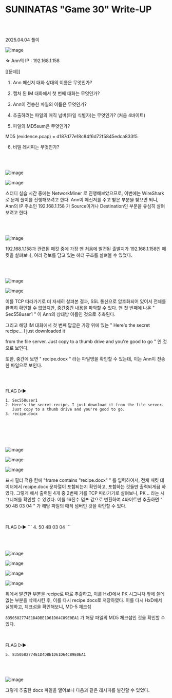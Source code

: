<!DOCTYPE html>
<html>
<head>
    <link rel="stylesheet" type="text/css" href="style.css">
</head>
<body>
    <h1> SUNINATAS "Game 30"  Write-UP</h1>
</body>
<br>
<br>
</html>

2025.04.04 풀이

![image](https://github.com/user-attachments/assets/04258385-a555-4a1b-8c4e-3f3521851027)

☆ Ann의 IP : 192.168.1.158

 
[[문제]]

1. Ann 메신저 대화 상대의 이름은 무엇인가?

2. 캡처 된 IM 대화에서 첫 번째 대화는 무엇인가?

3. Ann이 전송한 파일의 이름은 무엇인가?

4. 추출하려는 파일의 매직 넘버(파일 식별자)는 무엇인가? (처음 4바이트)

5. 파일의 MD5sum은 무엇인가?    

  MD5 (evidence.pcap) = d187d77e18c84f6d72f5845edca833f5

6. 비밀 레시피는 무엇인가?

<br>

</br>  

![image](https://github.com/user-attachments/assets/b4c20651-0297-48eb-b352-f0939ca7b268)

![image](https://github.com/user-attachments/assets/b22c9118-df4d-4c8f-84fe-e928536a8f02)

스터디 실습 시간 중에는 NetworkMiner 로 진행해보았으므로, 이번에는 WireShark로 문제 풀이를 진행해보려고 한다. Ann이 메신저를 주고 받은 부분을 찾으면 되니, Ann의 IP 주소인 192.168.1.158 가 Source이거나 Destination인 부분을 유심히 살펴보려고 한다.

<br>

</br>  

![image](https://github.com/user-attachments/assets/9fc9d8da-c177-4d3b-8b98-675258f8890c)

192.168.1.158과 관련된 패킷 중에 가장 맨 처음에 발견된 출발지가 192.168.1.158인 패킷을 살펴보니, 여러 정보를 담고 있는 헤더 구조를 살펴볼 수 있었다.

<br>

</br> 

![image](https://github.com/user-attachments/assets/401db932-5476-408f-8b43-97a0f255f52d)

![image](https://github.com/user-attachments/assets/ebbe21f0-7197-49e5-9fbd-a59c4c502f4b)

이를 TCP 따라가기로 더 자세히 살펴본 결과,  SSL 통신으로 암호화되어 있어서 전체를 완벽히 확인할 수 없었지만, 중간중간 내용을 파악할 수 있다. 맨 첫 번째에 나온  " Sec558user1 " 이 Ann의 상대방 이름인 것으로 추측된다. 

그리고 해당 IM 대화에서 첫 번째 답글은 가장 위에 있는  " Here's the secret recipe... I just downloaded it

 from the file server. Just copy to a thumb drive and you're good to go " 인 것으로 보인다. 

또한, 중간에 보면 " recipe.docx " 라는 파일명을 확인할 수 있는데, 이는 Ann이 전송한 파일으로 보인다. 

<br>

</br> 


FLAG ▷▶
```
1. Sec558user1
2. Here's the secret recipe. I just download it from the file server. 
   Just copy to a thumb drive and you're good to go.
3. recipe.docx
```

<br>

</br> 
<br>

</br> 

![image](https://github.com/user-attachments/assets/b0185cde-6c6a-4716-bb66-82fff9fd6512)

![image](https://github.com/user-attachments/assets/1fc21e9b-d30c-413a-b694-9809763a543d)

![image](https://github.com/user-attachments/assets/e0c0c6d9-e0ca-4fb3-9c08-2734a11dffb2)

표시 필터 적용 칸에 "frame contains "recipe.docx" " 를 입력하여서, 전체 패킷 데이터에서 recipe.docx 문자열이 포함되는지 확인하고, 포함하는 것들만 출력되게끔 하였다. 그렇게 해서 출력된 4개 중 2번째 거를 TCP 따라가기로 살펴보니, PK ..  라는 시그니처를 확인할 수 있었다. 이를 16진수 덤프 값으로 변환하여 4바이트만 추출하면 " 50 4B 03 04 " 가 해당 파일의 매직 넘버인 것을 확인할 수 있다.

<br>

</br> 
FLAG ▷▶
```
4. 50 4B 03 04
```

<br>

</br> 
<br>

</br> 

![image](https://github.com/user-attachments/assets/b5d0a768-257c-4d83-aff3-64c2c4b0f2cd)

![image](https://github.com/user-attachments/assets/3befe9f1-9a38-4593-8865-8b9a21725d6a)

![image](https://github.com/user-attachments/assets/b8398e95-82ae-4b97-91a5-150f194fe1ce)

![image](https://github.com/user-attachments/assets/333deddb-71dc-4138-b472-006a061137c9)

위에서 발견한 부분을 recipe로 따로 추출하고, 이를 HxD에서 PK 시그니처 앞에 쓸데없는 부분을 삭제시킨 후, 이를 다시 recipe.docx로 저장하였다. 이를 다시 HxD에서 실행하고, 체크섬을 확인해보니, MD-5  체크섬

`8350582774E1D4DBE1D61D64C89E0EA1` 가 해당 파일의 MD5 체크섬인 것을 확인할 수 있다.

<br>

</br> 
FLAG ▷▶

```
5. 8350582774E1D4DBE1D61D64C89E0EA1
```

<br>

</br> 

![image](https://github.com/user-attachments/assets/60581ed1-b79e-465c-b69f-0c373427d8ad)

그렇게 추출한 docx 파일을 열어보니 다음과 같은 래시피를 발견할 수 있었다.
